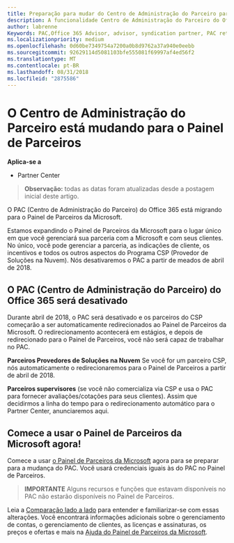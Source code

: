 ```yaml
---
title: Preparação para mudar do Centro de Administração do Parceiro para o Partner Center | Partner Center
description: A funcionalidade Centro de Administração do Parceiro do Office 365 está mudando para o Partner Center.
author: labrenne
Keywords: PAC,Office 365 Advisor, advisor, syndication partner, PAC retire, PAC retiring
ms.localizationpriority: medium
ms.openlocfilehash: 0d60be7349754a7200a0b8d9762a37a940e0eebb
ms.sourcegitcommit: 92629114d5081103bfe555081f69997af4ed56f2
ms.translationtype: MT
ms.contentlocale: pt-BR
ms.lasthandoff: 08/31/2018
ms.locfileid: "2875586"
---
```

# <a name="partner-admin-center-is-moving-to-the-partner-dashboard"></a>O Centro de Administração do Parceiro está mudando para o Painel de Parceiros

**Aplica-se a**

-  Partner Center

>**Observação:** todas as datas foram atualizadas desde a postagem inicial deste artigo.

O PAC (Centro de Administração do Parceiro) do Office 365 está migrando para o Painel de Parceiros da Microsoft.

Estamos expandindo o Painel de Parceiros da Microsoft para o lugar único em que você gerenciará sua parceria com a Microsoft e com seus clientes. No único, você pode gerenciar a parceria, as indicações de cliente, os incentivos e todos os outros aspectos do Programa CSP (Provedor de Soluções na Nuvem). Nós desativaremos o PAC a partir de meados de abril de 2018.

## <a name="the-office-365-partner-admin-center-pac-will-be-retired"></a>O PAC (Centro de Administração do Parceiro) do Office 365 será desativado

Durante abril de 2018, o PAC será desativado e os parceiros do CSP começarão a ser automaticamente redirecionados ao Painel de Parceiros da Microsoft. O redirecionamento acontecerá em estágios, e depois de redirecionado para o Painel de Parceiros, você não será capaz de trabalhar no PAC. 

**Parceiros Provedores de Soluções na Nuvem** Se você for um parceiro CSP, nós automaticamente o redirecionaremos para o Painel de Parceiros a partir de abril de 2018. 

**Parceiros supervisores** (se você não comercializa via CSP e usa o PAC para fornecer avaliações/cotações para seus clientes). Assim que decidirmos a linha do tempo para o redirecionamento automático para o Partner Center, anunciaremos aqui. 


## <a name="start-using-the-microsoft-partner-dashboard-now"></a>Comece a usar o Painel de Parceiros da Microsoft agora!

Comece a usar [o Painel de Parceiros da Microsoft](https://partnercenter.microsoft.com/) agora para se preparar para a mudança do PAC.  Você usará credenciais iguais às do PAC no Painel de Parceiros. 

>**IMPORTANTE** Alguns recursos e funções que estavam disponíveis no PAC não estarão disponíveis no Painel de Parceiros.

 Leia a [Comparação lado a lado](moving-from-pac-to-pc.md) para entender e familiarizar-se com essas alterações.  Você encontrará informações adicionais sobre o gerenciamento de contas, o gerenciamento de clientes, as licenças e assinaturas, os preços e ofertas e mais na [Ajuda do Painel de Parceiros da Microsoft](https://partnercenter.microsoft.com/partner/help).

 